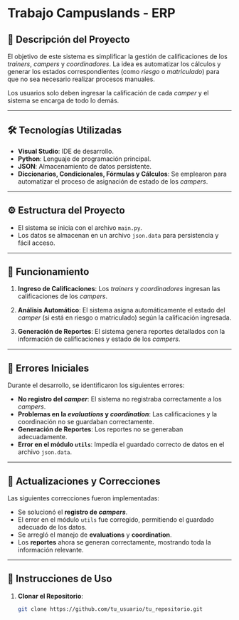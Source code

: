# Trabajo Campuslands - ERP

## 🚀 Descripción del Proyecto

El objetivo de este sistema es simplificar la gestión de calificaciones de los *trainers*, *campers* y *coordinadores*. La idea es automatizar los cálculos y generar los estados correspondientes (como *riesgo* o *matriculado*) para que no sea necesario realizar procesos manuales. 

Los usuarios solo deben ingresar la calificación de cada *camper* y el sistema se encarga de todo lo demás.

---

## 🛠️ Tecnologías Utilizadas

- **Visual Studio**: IDE de desarrollo.
- **Python**: Lenguaje de programación principal.
- **JSON**: Almacenamiento de datos persistente.
- **Diccionarios, Condicionales, Fórmulas y Cálculos**: Se emplearon para automatizar el proceso de asignación de estado de los *campers*.

---

## ⚙️ Estructura del Proyecto

- El sistema se inicia con el archivo `main.py`.
- Los datos se almacenan en un archivo `json.data` para persistencia y fácil acceso.

---

## 🔄 Funcionamiento

1. **Ingreso de Calificaciones**: 
   Los *trainers* y *coordinadores* ingresan las calificaciones de los *campers*.

2. **Análisis Automático**: 
   El sistema asigna automáticamente el estado del *camper* (si está en riesgo o matriculado) según la calificación ingresada.

3. **Generación de Reportes**: 
   El sistema genera reportes detallados con la información de calificaciones y estado de los *campers*.

---

## 🐞 Errores Iniciales

Durante el desarrollo, se identificaron los siguientes errores:

- **No registro del *camper***: El sistema no registraba correctamente a los *campers*.
- **Problemas en la *evaluations* y *coordination***: Las calificaciones y la coordinación no se guardaban correctamente.
- **Generación de Reportes**: Los reportes no se generaban adecuadamente.
- **Error en el módulo `utils`**: Impedía el guardado correcto de datos en el archivo `json.data`.

---

## 🔧 Actualizaciones y Correcciones

Las siguientes correcciones fueron implementadas:

- Se solucionó el **registro de *campers***.
- El error en el módulo `utils` fue corregido, permitiendo el guardado adecuado de los datos.
- Se arregló el manejo de **evaluations** y **coordination**.
- Los **reportes** ahora se generan correctamente, mostrando toda la información relevante.

---

## 📝 Instrucciones de Uso

1. **Clonar el Repositorio**:
   ```bash
   git clone https://github.com/tu_usuario/tu_repositorio.git
